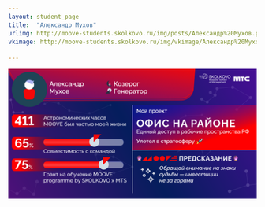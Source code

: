 ```yaml
---
layout: student_page
title:  "Александр Мухов"
urlimg: http://moove-students.skolkovo.ru/img/posts/Александр%20Мухов.png
vkimage: http://moove-students.skolkovo.ru/img/vkimage/Александр%20Мухов%20для%20Вк.png

---
```

<img class="img-fluid" src="/img/posts/Александр Мухов.png" alt="moove-2">
